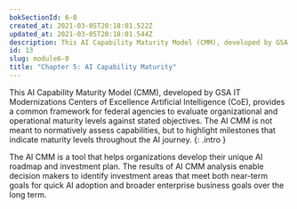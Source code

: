 ```yaml
---
bokSectionId: 6-0
created_at: 2021-03-05T20:18:01.522Z
updated_at: 2021-03-05T20:18:01.544Z
description: This AI Capability Maturity Model (CMM), developed by GSA IT Modernizations Centers of Excellence Artificial Intelligence (CoE), provides a common framework for federal agencies to evaluate organizational and operational maturity levels against stated objectives. The AI CMM is not meant to normatively assess capabilities, but to highlight milestones that indicate maturity levels throughout the AI journey.
id: 13
slug: module6-0
title: "Chapter 5: AI Capability Maturity"
---
```

This AI Capability Maturity Model (CMM), developed by GSA IT Modernizations Centers of Excellence Artificial Intelligence (CoE), provides a common framework for federal agencies to evaluate organizational and operational maturity levels against stated objectives. The AI CMM is not meant to normatively assess capabilities, but to highlight milestones that indicate maturity levels throughout the AI journey.
{: .intro }

The AI CMM is a tool that helps organizations develop their unique AI roadmap and investment plan. The results of AI CMM analysis enable decision makers to identify investment areas that meet both near-term goals for quick AI adoption and broader enterprise business goals over the long term.







